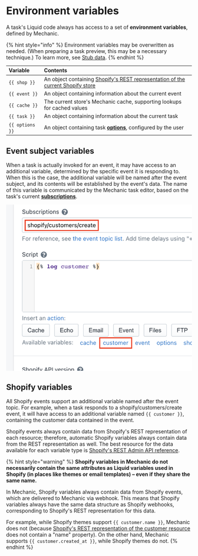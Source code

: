 # Environment variables

A task's Liquid code always has access to a set of **environment variables**, defined by Mechanic.

{% hint style="info" %}
Environment variables may be overwritten as needed. \(When preparing a task preview, this may be a necessary technique.\) To learn more, see [Stub data](../previews/stub-data.md).
{% endhint %}

| Variable | Contents |
| :--- | :--- |
| `{{ shop }}` | An object containing [Shopify's REST representation of the current Shopify store](https://shopify.dev/docs/admin-api/rest/reference/store-properties/shop) |
| `{{ event }}` | An object containing information about the current event |
| `{{ cache }}` | The current store's Mechanic cache, supporting lookups for cached values |
| `{{ task }}` | An object containing information about the current task |
| `{{ options }}` | An object containing task [**options**](../options/), configured by the user |

## Event subject variables

When a task is actually invoked for an event, it may have access to an additional variable, determined by the specific event it is responding to. When this is the case, the additional variable will be named after the event subject, and its contents will be established by the event's data. The name of this variable is communicated by the Mechanic task editor, based on the task's current [**subscriptions**](../subscriptions.md).

![](../../../.gitbook/assets/screen-shot-2021-02-05-at-3.50.27-pm.png)

## Shopify variables

All Shopify events support an additional variable named after the event topic. For example, when a task responds to a shopify/customers/create event, it will have access to an additional variable named `{{ customer }}`, containing the customer data contained in the event.

Shopify events always contain data from Shopify's REST representation of each resource; therefore, automatic Shopify variables always contain data from the REST representation as well. The best resource for the data available for each variable type is [Shopify's REST Admin API reference](https://shopify.dev/docs/admin-api/rest/reference).

{% hint style="warning" %}
**Shopify variables in Mechanic do not necessarily contain the same attributes as Liquid variables used in Shopify \(in places like themes or email templates\) – even if they share the same name.**

In Mechanic, Shopify variables always contain data from Shopify events, which are delivered to Mechanic via webhook. This means that Shopify variables always have the same data structure as Shopify webhooks, corresponding to Shopify's REST representation for this data.

For example, while Shopify themes support `{{ customer.name }}`, Mechanic does not \(because [Shopify's REST representation of the customer resource](https://shopify.dev/docs/admin-api/rest/reference/customers/customer) does not contain a "name" property\). On the other hand, Mechanic supports `{{ customer.created_at }}`, while Shopify themes do not.
{% endhint %}

